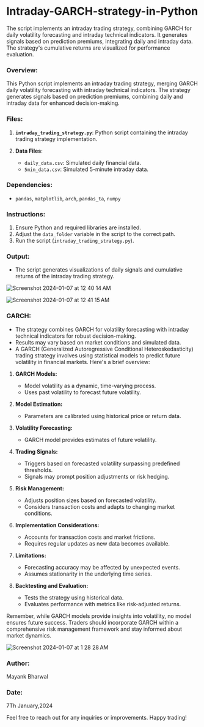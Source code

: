# Intraday-GARCH-strategy-in-Python
The script implements an intraday trading strategy, combining GARCH for daily volatility forecasting and intraday technical indicators. It generates signals based on prediction premiums, integrating daily and intraday data. The strategy's cumulative returns are visualized for performance evaluation.



### Overview:
This Python script implements an intraday trading strategy, merging GARCH daily volatility forecasting with intraday technical indicators. The strategy generates signals based on prediction premiums, combining daily and intraday data for enhanced decision-making.


### Files:
1. **`intraday_trading_strategy.py`**: Python script containing the intraday trading strategy implementation.

2. **Data Files**:
   - `daily_data.csv`: Simulated daily financial data.
   - `5min_data.csv`: Simulated 5-minute intraday data.

### Dependencies:
- `pandas`, `matplotlib`, `arch`, `pandas_ta`, `numpy`

### Instructions:
1. Ensure Python and required libraries are installed.
2. Adjust the `data_folder` variable in the script to the correct path.
3. Run the script (`intraday_trading_strategy.py`).

### Output:
- The script generates visualizations of daily signals and cumulative returns of the intraday trading strategy.

![Screenshot 2024-01-07 at 12 40 14 AM](https://github.com/mayank-bharwal/Intraday-GARCH-strategy-in-Python/assets/119955673/16e51cde-f4a8-43a0-a2b6-35b8f803b91b)


![Screenshot 2024-01-07 at 12 41 15 AM](https://github.com/mayank-bharwal/Intraday-GARCH-strategy-in-Python/assets/119955673/5b2bbe4e-717a-439f-b75d-f1ac65b27127)


### GARCH:
- The strategy combines GARCH for volatility forecasting with intraday technical indicators for robust decision-making.
- Results may vary based on market conditions and simulated data.
- A GARCH (Generalized Autoregressive Conditional Heteroskedasticity) trading strategy involves using statistical models to predict future volatility in financial markets. Here's a brief overview:

1. **GARCH Models:**
   - Model volatility as a dynamic, time-varying process.
   - Uses past volatility to forecast future volatility.

2. **Model Estimation:**
   - Parameters are calibrated using historical price or return data.

3. **Volatility Forecasting:**
   - GARCH model provides estimates of future volatility.

4. **Trading Signals:**
   - Triggers based on forecasted volatility surpassing predefined thresholds.
   - Signals may prompt position adjustments or risk hedging.

5. **Risk Management:**
   - Adjusts position sizes based on forecasted volatility.
   - Considers transaction costs and adapts to changing market conditions.

6. **Implementation Considerations:**
   - Accounts for transaction costs and market frictions.
   - Requires regular updates as new data becomes available.

7. **Limitations:**
   - Forecasting accuracy may be affected by unexpected events.
   - Assumes stationarity in the underlying time series.

8. **Backtesting and Evaluation:**
   - Tests the strategy using historical data.
   - Evaluates performance with metrics like risk-adjusted returns.

Remember, while GARCH models provide insights into volatility, no model ensures future success. Traders should incorporate GARCH within a comprehensive risk management framework and stay informed about market dynamics.

![Screenshot 2024-01-07 at 1 28 28 AM](https://github.com/mayank-bharwal/Intraday-GARCH-strategy-in-Python/assets/119955673/517eaee0-75dd-4bdd-a2fe-ab4b1b47d96e)




### Author:
Mayank Bharwal

### Date:
7Th January,2024

Feel free to reach out for any inquiries or improvements. Happy trading!
